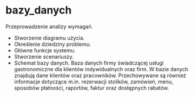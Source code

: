 # bazy_danych
Przeprowadzenie analizy wymagań.
- Stworzenie diagramu użycia.
- Określenie dziedziny problemu.
- Główne funkcje systemu.
- Stworzenie scenariuszy.
- Schemat bazy danych.
Baza danych firmy świadczącej usługi gastronomiczne dla klientów
indywidualnych oraz firm. W bazie danych znajdują dane klientów oraz
pracowników. Przechowywane są również informacje dotyczące m.in.
rezerwacji stolików, zamówień, menu, sposobów płatności, raportów, faktur
oraz dostępnych rabatów.
